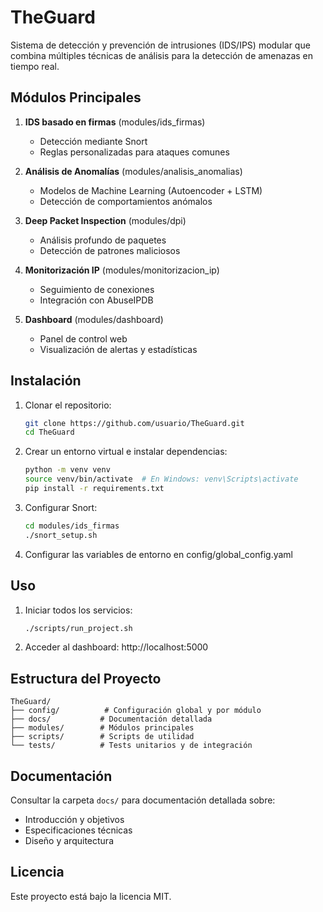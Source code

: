 # TheGuard

Sistema de detección y prevención de intrusiones (IDS/IPS) modular que combina múltiples técnicas de análisis para la detección de amenazas en tiempo real.

## Módulos Principales

1. **IDS basado en firmas** (modules/ids_firmas)
   - Detección mediante Snort
   - Reglas personalizadas para ataques comunes

2. **Análisis de Anomalías** (modules/analisis_anomalias)
   - Modelos de Machine Learning (Autoencoder + LSTM)
   - Detección de comportamientos anómalos

3. **Deep Packet Inspection** (modules/dpi)
   - Análisis profundo de paquetes
   - Detección de patrones maliciosos

4. **Monitorización IP** (modules/monitorizacion_ip)
   - Seguimiento de conexiones
   - Integración con AbuseIPDB

5. **Dashboard** (modules/dashboard)
   - Panel de control web
   - Visualización de alertas y estadísticas

## Instalación

1. Clonar el repositorio:
   ```bash
   git clone https://github.com/usuario/TheGuard.git
   cd TheGuard
   ```

2. Crear un entorno virtual e instalar dependencias:
   ```bash
   python -m venv venv
   source venv/bin/activate  # En Windows: venv\Scripts\activate
   pip install -r requirements.txt
   ```

3. Configurar Snort:
   ```bash
   cd modules/ids_firmas
   ./snort_setup.sh
   ```

4. Configurar las variables de entorno en config/global_config.yaml

## Uso

1. Iniciar todos los servicios:
   ```bash
   ./scripts/run_project.sh
   ```

2. Acceder al dashboard:
   http://localhost:5000

## Estructura del Proyecto

```
TheGuard/
├── config/          # Configuración global y por módulo
├── docs/           # Documentación detallada
├── modules/        # Módulos principales
├── scripts/        # Scripts de utilidad
└── tests/          # Tests unitarios y de integración
```

## Documentación

Consultar la carpeta `docs/` para documentación detallada sobre:
- Introducción y objetivos
- Especificaciones técnicas
- Diseño y arquitectura

## Licencia

Este proyecto está bajo la licencia MIT.
